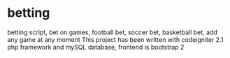 # betting
betting script, bet on games, football bet, soccer bet, basketball bet, add any game at any moment
This project has been written with codeigniter 2.1 php framework and mySQL database, frontend is bootstrap 2
